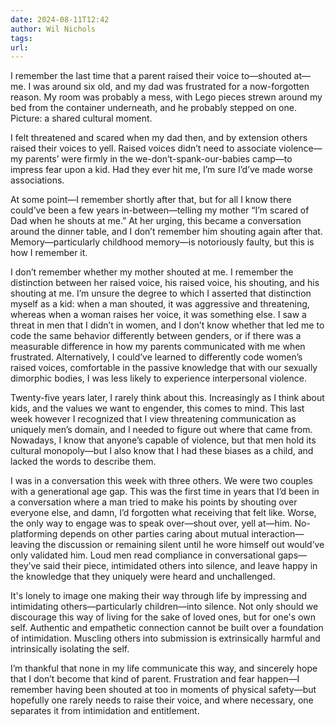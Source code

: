```yaml
---
date: 2024-08-11T12:42
author: Wil Nichols
tags:
url: 
---
```


I remember the last time that a parent raised their voice to—shouted at—me. I was around six old, and my dad was frustrated for a now-forgotten reason. My room was probably a mess, with Lego pieces strewn around my bed from the container underneath, and he probably stepped on one. Picture: a shared cultural moment.

I felt threatened and scared when my dad then, and by extension others raised their voices to yell. Raised voices didn’t need to associate violence—my parents’ were firmly in the we-don’t-spank-our-babies camp—to impress fear upon a kid. Had they ever hit me, I’m sure I’d’ve made worse associations. 

At some point—I remember shortly after that, but for all I know there could’ve been a few years in-between—telling my mother “I’m scared of Dad when he shouts at me.” At her urging, this became a conversation around the dinner table, and I don’t remember him shouting again after that. Memory—particularly childhood memory—is notoriously faulty, but this is how I remember it.

I don’t remember whether my mother shouted at me. I remember the distinction between her raised voice, his raised voice, his shouting, and his shouting at me. I’m unsure the degree to which I asserted that distinction myself as a kid: when a man shouted, it was aggressive and threatening, whereas when a woman raises her voice, it was something else. I saw a threat in men that I didn’t in women, and I don’t know whether that led me to code the same behavior differently between genders, or if there was a measurable difference in how my parents communicated with me when frustrated. Alternatively, I could’ve learned to differently code women’s raised voices, comfortable in the passive knowledge that with our sexually dimorphic bodies, I was less likely to experience interpersonal violence.

Twenty-five years later, I rarely think about this. Increasingly as I think about kids, and the values we want to engender, this comes to mind. This last week however I recognized that I view threatening communication as uniquely men’s domain, and I needed to figure out where that came from. Nowadays, I know that anyone’s capable of violence, but that men hold its cultural monopoly—but I also know that I had these biases as a child, and lacked the words to describe them.

I was in a conversation this week with three others. We were two couples with a generational age gap. This was the first time in years that I’d been in a conversation where a man tried to make his points by shouting over everyone else, and damn, I’d forgotten what receiving that felt like. Worse, the only way to engage was to speak over—shout over, yell at—him. No-platforming depends on other parties caring about mutual interaction—leaving the discussion or remaining silent until he wore himself out would’ve only validated him. Loud men read compliance in conversational gaps—they’ve said their piece, intimidated others into silence, and leave happy in the knowledge that they uniquely were heard and unchallenged.

It's lonely to image one making their way through life by impressing and intimidating others—particularly children—into silence. Not only should we discourage this way of living for the sake of loved ones, but for one's own self. Authentic and empathetic connection cannot be built over a foundation of intimidation. Muscling others into submission is extrinsically harmful and intrinsically isolating the self.

I’m thankful that none in my life communicate this way, and sincerely hope that I don’t become that kind of parent. Frustration and fear happen—I remember having been shouted at too in moments of physical safety—but hopefully one rarely needs to raise their voice, and where necessary, one separates it from intimidation and entitlement.